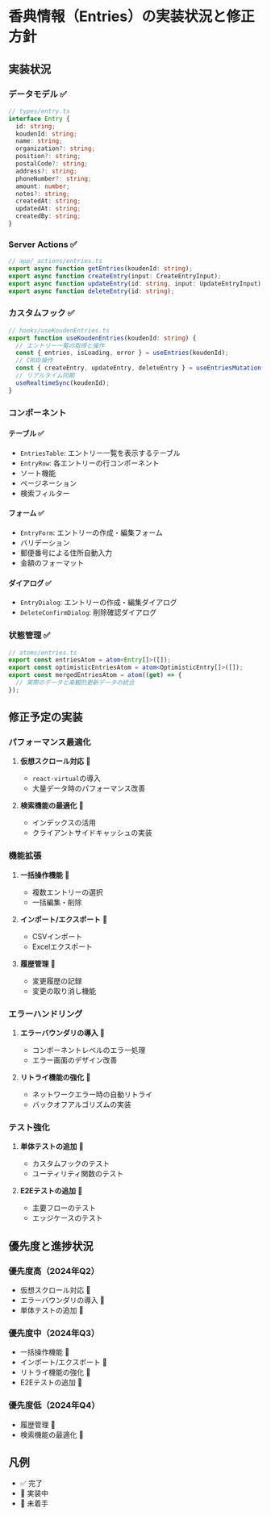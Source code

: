 # 香典情報（Entries）の実装状況と修正方針

## 実装状況

### データモデル ✅

```typescript
// types/entry.ts
interface Entry {
  id: string;
  koudenId: string;
  name: string;
  organization?: string;
  position?: string;
  postalCode?: string;
  address?: string;
  phoneNumber?: string;
  amount: number;
  notes?: string;
  createdAt: string;
  updatedAt: string;
  createdBy: string;
}
```

### Server Actions ✅

```typescript
// app/_actions/entries.ts
export async function getEntries(koudenId: string);
export async function createEntry(input: CreateEntryInput);
export async function updateEntry(id: string, input: UpdateEntryInput);
export async function deleteEntry(id: string);
```

### カスタムフック ✅

```typescript
// hooks/useKoudenEntries.ts
export function useKoudenEntries(koudenId: string) {
  // エントリー一覧の取得と操作
  const { entries, isLoading, error } = useEntries(koudenId);
  // CRUD操作
  const { createEntry, updateEntry, deleteEntry } = useEntriesMutation(koudenId);
  // リアルタイム同期
  useRealtimeSync(koudenId);
}
```

### コンポーネント

#### テーブル ✅
- `EntriesTable`: エントリー一覧を表示するテーブル
- `EntryRow`: 各エントリーの行コンポーネント
- ソート機能
- ページネーション
- 検索フィルター

#### フォーム ✅
- `EntryForm`: エントリーの作成・編集フォーム
- バリデーション
- 郵便番号による住所自動入力
- 金額のフォーマット

#### ダイアログ ✅
- `EntryDialog`: エントリーの作成・編集ダイアログ
- `DeleteConfirmDialog`: 削除確認ダイアログ

### 状態管理 ✅

```typescript
// atoms/entries.ts
export const entriesAtom = atom<Entry[]>([]);
export const optimisticEntriesAtom = atom<OptimisticEntry[]>([]);
export const mergedEntriesAtom = atom((get) => {
  // 実際のデータと楽観的更新データの統合
});
```

## 修正予定の実装

### パフォーマンス最適化

1. **仮想スクロール対応** 🔄
   - `react-virtual`の導入
   - 大量データ時のパフォーマンス改善

2. **検索機能の最適化** 📅
   - インデックスの活用
   - クライアントサイドキャッシュの実装

### 機能拡張

1. **一括操作機能** 📅
   - 複数エントリーの選択
   - 一括編集・削除

2. **インポート/エクスポート** 📅
   - CSVインポート
   - Excelエクスポート

3. **履歴管理** 📅
   - 変更履歴の記録
   - 変更の取り消し機能

### エラーハンドリング

1. **エラーバウンダリの導入** 🔄
   - コンポーネントレベルのエラー処理
   - エラー画面のデザイン改善

2. **リトライ機能の強化** 📅
   - ネットワークエラー時の自動リトライ
   - バックオフアルゴリズムの実装

### テスト強化

1. **単体テストの追加** 🔄
   - カスタムフックのテスト
   - ユーティリティ関数のテスト

2. **E2Eテストの追加** 📅
   - 主要フローのテスト
   - エッジケースのテスト

## 優先度と進捗状況

### 優先度高（2024年Q2）
- 仮想スクロール対応 🔄
- エラーバウンダリの導入 🔄
- 単体テストの追加 🔄

### 優先度中（2024年Q3）
- 一括操作機能 📅
- インポート/エクスポート 📅
- リトライ機能の強化 📅
- E2Eテストの追加 📅

### 優先度低（2024年Q4）
- 履歴管理 📅
- 検索機能の最適化 📅

## 凡例
- ✅ 完了
- 🔄 実装中
- 📅 未着手 